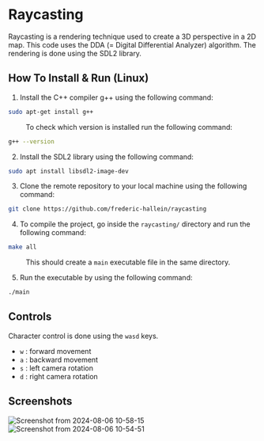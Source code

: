 # Raycasting

Raycasting is a rendering technique used to create a 3D perspective in a 2D map. This code uses the DDA (= Digital Differential Analyzer) algorithm. 
The rendering is done using the SDL2 library.



## How To Install & Run (Linux)

1. Install the C++ compiler g++ using the following command:
```bash
sudo apt-get install g++
```

$~~~~~~~~$ To check which version is installed run the following command:
```bash
g++ --version
```

2. Install the SDL2 library using the following command:
```bash
sudo apt install libsdl2-image-dev
```

3. Clone the remote repository to your local machine using the following command:
```bash
git clone https://github.com/frederic-hallein/raycasting
```
4. To compile the project, go inside the `raycasting/` directory and run the following command: 
```bash
make all
``` 
$~~~~~~~~$ This should create a `main` executable file in the same directory. 

5. Run the executable by using the following command: 
```bash
./main
```

## Controls

Character control is done using the `wasd` keys. 
- `w` : forward movement
- `a` : backward movement
- `s` : left camera rotation 
- `d` : right camera rotation 



## Screenshots

![Screenshot from 2024-08-06 10-58-15](https://github.com/user-attachments/assets/0c51641c-91d9-4689-bb6f-89e4f097e154)
![Screenshot from 2024-08-06 10-54-51](https://github.com/user-attachments/assets/795943dc-c147-4a0f-be84-e4b21d48311e) 
